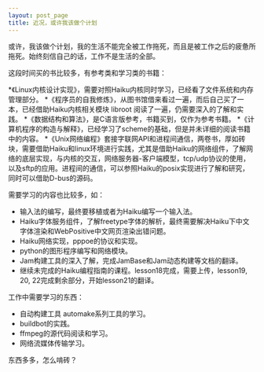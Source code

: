 ```yaml
---
layout: post_page
title: 近况，或许我该做个计划   
---
```


或许，我该做个计划，我的生活不能完全被工作拖死，而且是被工作之后的疲惫所拖死。始终刻信自己的话，工作不是生活的全部。

这段时间买的书比较多，有参考类和学习类的书籍：

*《Linux内核设计实现》，需要对照Haiku内核同时学习，已经看了文件系统和内存管理部分。
*《程序员的自我修炼》，从图书馆借来看过一遍，而后自己买了一本，已经借助Haiku内核相关模块 libroot 阅读了一遍，仍需要深入的了解和实践。
*《数据结构和算法》，是C语言版参考，书籍买到，仅作为参考书籍。
*《计算机程序的构造与解释》，已经学习了scheme的基础，但是并未详细的阅读书籍中的内容。
*《Unix网络编程》套接字联网API和进程间通信，两卷书，厚如砖块，需要借助Haiku和linux环境进行实践，尤其是借助Haiku的网络组件，了解网络的底层实现，与内核的交互，网络服务器-客户端模型，tcp/udp协议的使用，以及sftp的应用。进程间的通信，可以参照Haiku的posix实现进行了解和研究，同时可以借助D-bus的源码。

需要学习的内容也比较多，如：

* 输入法的编写，最终要移植或者为Haiku编写一个输入法。
* Haiku字体服务组件，了解freetype字体的解析，最终需要解决Haiku下中文字体渲染和WebPositive中文网页渲染出错问题。
* Haiku网络实现，pppoe的协议和实现。
* python的图形程序编写和网络模块。
* Jam构建工具的深入了解，完成JamBase和Jam动态构建等文档的翻译。
* 继续未完成的Haiku编程指南的课程。lesson18完成，需要上传，lesson19, 20, 22完成剩余部分，开始lesson21的翻译。

工作中需要学习的东西：

* 自动构建工具 automake系列工具的学习。
* buildbot的实践。
* ffmpeg的源代码阅读和学习。
* 网络流媒体传输学习。

东西多多，怎么啃砖？